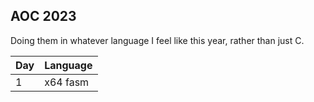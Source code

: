 
## AOC 2023

Doing them in whatever language I feel like this year, rather than just C.

| Day    | Language       |
| ------ | -------------- |
| 1      | x64 fasm       |